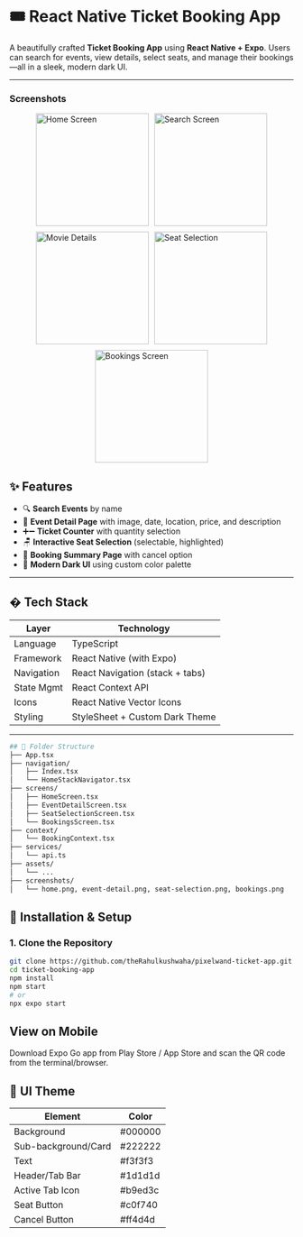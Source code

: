 # 🎟️ React Native Ticket Booking App

A beautifully crafted **Ticket Booking App** using **React Native + Expo**. Users can search for events, view details, select seats, and manage their bookings—all in a sleek, modern dark UI.

---

### Screenshots
<div style="display: flex; flex-wrap: wrap; gap: 10px; justify-content: center">
  <img src="https://github.com/user-attachments/assets/41430c4f-29cb-4e5b-989a-322ecd971d70" width="200" alt="Home Screen" />
  <img src="https://github.com/user-attachments/assets/353c5b6f-49c4-4a8a-a146-15a3a806565b" width="200" alt="Search Screen" />
  <img src="https://github.com/user-attachments/assets/fda92eaf-3c57-4882-bc3b-6e5f93169a6f" width="200" alt="Movie Details" />
  <img src="https://github.com/user-attachments/assets/85d89906-fd25-4832-b084-8477f27f0d2b" width="200" alt="Seat Selection" />
  <img src="https://github.com/user-attachments/assets/a234c587-9744-4870-aa6e-95fe6d8829a0" width="200" alt="Bookings Screen" />
</div>

## ✨ Features

- 🔍 **Search Events** by name
- 📅 **Event Detail Page** with image, date, location, price, and description
- ➕➖ **Ticket Counter** with quantity selection
- 🪑 **Interactive Seat Selection** (selectable, highlighted)
- 💾 **Booking Summary Page** with cancel option
- 🎨 **Modern Dark UI** using custom color palette

---

## � Tech Stack

| Layer         | Technology                        |
|---------------|------------------------------------|
| Language      | TypeScript                        |
| Framework     | React Native (with Expo)          |
| Navigation    | React Navigation (stack + tabs)   |
| State Mgmt    | React Context API                 |
| Icons         | React Native Vector Icons         |
| Styling       | StyleSheet + Custom Dark Theme    |

---

```bash
## 📂 Folder Structure
├── App.tsx
├── navigation/
│   ├── Index.tsx
│   └── HomeStackNavigator.tsx
├── screens/
│   ├── HomeScreen.tsx
│   ├── EventDetailScreen.tsx
│   ├── SeatSelectionScreen.tsx
│   └── BookingsScreen.tsx
├── context/
│   └── BookingContext.tsx
├── services/
│   └── api.ts
├── assets/
│   └── ...
├── screenshots/
│   └── home.png, event-detail.png, seat-selection.png, bookings.png

```
## 🚀 Installation & Setup

### 1. Clone the Repository

```bash
git clone https://github.com/theRahulkushwaha/pixelwand-ticket-app.git
cd ticket-booking-app
npm install
npm start
# or
npx expo start
```
## View on Mobile
Download Expo Go app from Play Store / App Store and scan the QR code from the terminal/browser.

## 🎨 UI Theme
| Element         | Color                        |
|---------------|------------------------------------|
| Background      | #000000                        |
| Sub-background/Card     | #222222          |
| Text    | #f3f3f3   |
| Header/Tab Bar    | #1d1d1d                 |
| Active Tab Icon         | #b9ed3c         |
| Seat Button       | #c0f740    |
| Cancel Button       | #ff4d4d    |

